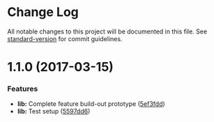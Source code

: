# Change Log

All notable changes to this project will be documented in this file. See [standard-version](https://github.com/conventional-changelog/standard-version) for commit guidelines.

<a name="1.1.0"></a>
# 1.1.0 (2017-03-15)


### Features

* **lib:** Complete feature build-out prototype ([5ef3fdd](https://github.com/asteridux/skorice/commit/5ef3fdd))
* **lib:** Test setup ([5597dd6](https://github.com/asteridux/skorice/commit/5597dd6))
